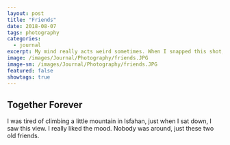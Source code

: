 ```yaml
---
layout: post
title: "Friends"
date: 2018-08-07
tags: photography
categories:
  - journal
excerpt: My mind really acts weird sometimes. When I snapped this shot, I thought "Wow, a cave and a tree together, their friendship is extraordinary after such a long time!"
image: /images/Journal/Photography/friends.JPG
image-sm: /images/Journal/Photography/friends.JPG
featured: false
showtags: true
---
```


## Together Forever

I was tired of climbing a little mountain in Isfahan, just when I sat down, I saw this view. I really liked the mood. Nobody was around, just these two old friends.